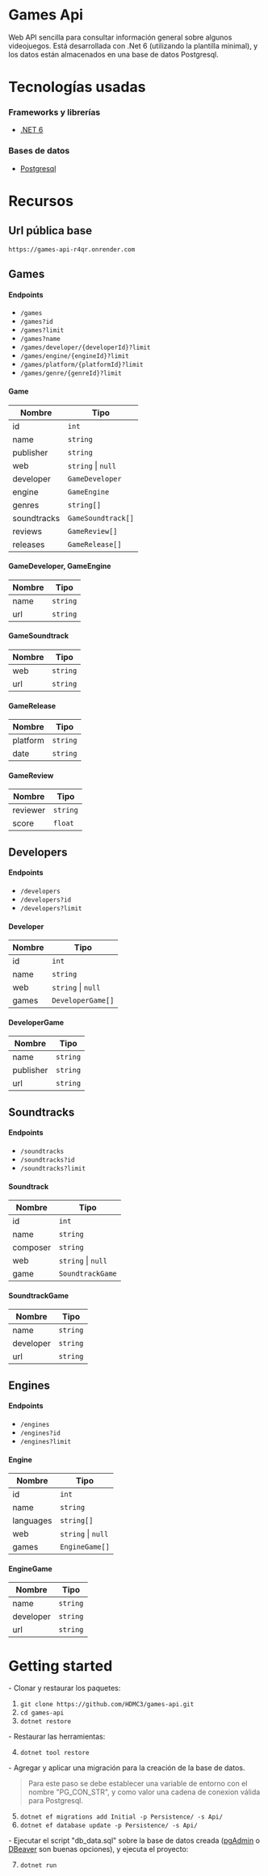 # Games Api

Web API sencilla para consultar información general sobre algunos videojuegos. Está desarrollada con .Net 6 (utilizando la plantilla minimal), y los datos están almacenados en una base de datos Postgresql.

# Tecnologías usadas

### Frameworks y librerías

- [.NET 6](https://docs.microsoft.com/es-mx/dotnet/fundamentals/)

### Bases de datos

- [Postgresql](https://www.postgresql.org/)

# Recursos
## **Url pública base**
`https://games-api-r4qr.onrender.com`

## **Games**
#### Endpoints
- `/games`
- `/games?id`
- `/games?limit`
- `/games?name`
- `/games/developer/{developerId}?limit`
- `/games/engine/{engineId}?limit`
- `/games/platform/{platformId}?limit`
- `/games/genre/{genreId}?limit`
#### **Game**
| Nombre | Tipo |
|--------|------|
| id | `int` |
| name | `string` |
| publisher | `string` |
| web | `string` \| `null` |
| developer | `GameDeveloper` |
| engine | `GameEngine` |
| genres | `string[]` |
| soundtracks | `GameSoundtrack[]` |
| reviews | `GameReview[]` |
| releases | `GameRelease[]` |
#### **GameDeveloper**, **GameEngine**
| Nombre | Tipo |
|--------|------|
| name | `string` |
| url | `string` |
#### **GameSoundtrack**
| Nombre | Tipo |
|--------|------|
| web | `string` |
| url | `string` |
#### **GameRelease**
| Nombre | Tipo |
|--------|------|
| platform | `string` |
| date | `string` |
#### **GameReview**
| Nombre | Tipo |
|--------|------|
| reviewer | `string` |
| score | `float` |


## **Developers**
#### Endpoints
- `/developers`
- `/developers?id`
- `/developers?limit`
#### **Developer**
| Nombre | Tipo |
|--------|------|
| id | `int` |
| name | `string` |
| web | `string` \| `null` |
| games | `DeveloperGame[]` |
#### **DeveloperGame**
| Nombre | Tipo |
|--------|------|
| name | `string` |
| publisher | `string` |
| url | `string` |


## **Soundtracks**
#### Endpoints
- `/soundtracks`
- `/soundtracks?id`
- `/soundtracks?limit`
#### **Soundtrack**
| Nombre | Tipo |
|--------|------|
| id | `int` |
| name | `string` |
| composer | `string` |
| web | `string` \| `null` |
| game | `SoundtrackGame` |
#### **SoundtrackGame**
| Nombre | Tipo |
|--------|------|
| name | `string` |
| developer | `string` |
| url | `string` |


## **Engines**
#### Endpoints
- `/engines`
- `/engines?id`
- `/engines?limit`
#### **Engine**
| Nombre | Tipo |
|--------|------|
| id | `int` |
| name | `string` |
| languages | `string[]` |
| web | `string` \| `null` |
| games | `EngineGame[]` |
#### **EngineGame**
| Nombre | Tipo |
|--------|------|
| name | `string` |
| developer | `string` |
| url | `string` |


# Getting started

\- Clonar y restaurar los paquetes:
1. `git clone https://github.com/HDMC3/games-api.git`
2. `cd games-api`
3. `dotnet restore`

\- Restaurar las herramientas:

4. `dotnet tool restore`

\- Agregar y aplicar una migración para la creación de la base de datos.

> Para este paso se debe establecer una variable de entorno con el nombre "PG_CON_STR", y como valor una cadena de conexion válida para Postgresql. 

5. `dotnet ef migrations add Initial -p Persistence/ -s Api/`
6. `dotnet ef database update -p Persistence/ -s Api/`

\- Ejecutar el script "db_data.sql" sobre la base de datos creada ([pgAdmin](https://www.pgadmin.org/download/) o [DBeaver](https://dbeaver.io/) son buenas opciones), y ejecuta el proyecto:

7. `dotnet run`